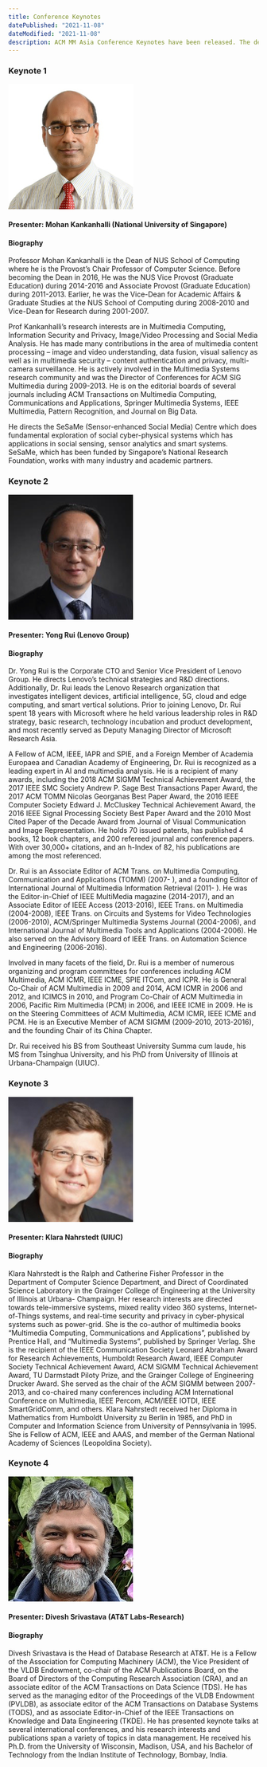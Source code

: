 ```yaml
---
title: Conference Keynotes
datePublished: "2021-11-08"
dateModified: "2021-11-08"
description: ACM MM Asia Conference Keynotes have been released. The details will be published later.
---
```



### Keynote 1
![Mohan Kankanhalli](./mohan_.jpg)
<!-- - **Title**: -->
#### **Presenter**: Mohan Kankanhalli (National University of Singapore)
<!-- - **Date**: -->

<!-- - **Abstract**:  -->

#### **Biography**
Professor Mohan Kankanhalli is the Dean of NUS School of Computing where he is the Provost’s Chair Professor of Computer Science. Before becoming the Dean in 2016, He was the NUS Vice Provost (Graduate Education) during 2014-2016 and Associate Provost (Graduate Education) during 2011-2013. Earlier, he was the Vice-Dean for Academic Affairs & Graduate Studies at the NUS School of Computing during 2008-2010 and Vice-Dean for Research during 2001-2007.

Prof Kankanhalli’s research interests are in Multimedia Computing, Information Security and Privacy, Image/Video Processing and Social Media Analysis. He has made many contributions in the area of multimedia content processing – image and video understanding, data fusion, visual saliency as well as in multimedia security – content authentication and privacy, multi-camera surveillance. He is actively involved in the Multimedia Systems research community and was the Director of Conferences for ACM SIG Multimedia during 2009-2013. He is on the editorial boards of several journals including ACM Transactions on Multimedia Computing, Communications and Applications, Springer Multimedia Systems, IEEE Multimedia, Pattern Recognition, and Journal on Big Data.

He directs the SeSaMe (Sensor-enhanced Social Media) Centre which does fundamental exploration of social cyber-physical systems which has applications in social sensing, sensor analytics and smart systems. SeSaMe, which has been funded by Singapore’s National Research Foundation, works with many industry and academic partners.


### Keynote 2
![Yong Rui](./yong_.jpg)
<!-- - **Title**: -->
#### **Presenter**: Yong Rui (Lenovo Group)
<!-- - **Date**: -->

<!-- - **Abstract**:  -->

#### **Biography**
Dr. Yong Rui is the Corporate CTO and Senior Vice President of Lenovo Group. He directs Lenovo’s technical strategies and R&D directions. Additionally, Dr. Rui leads the Lenovo Research organization that investigates intelligent devices, artificial intelligence, 5G, cloud and edge computing, and smart vertical solutions.
Prior to joining Lenovo, Dr. Rui spent 18 years with Microsoft where he held various leadership roles in R&D strategy, basic research, technology incubation and product development, and most recently served as Deputy Managing Director of Microsoft Research Asia.

A Fellow of ACM, IEEE, IAPR and SPIE, and a Foreign Member of Academia Europaea and Canadian Academy of Engineering, Dr. Rui is recognized as a leading expert in AI and multimedia analysis. He is a recipient of many awards, including the 2018 ACM SIGMM Technical Achievement Award, the 2017 IEEE SMC Society Andrew P. Sage Best Transactions Paper Award,
the 2017 ACM TOMM Nicolas Georganas Best Paper Award, the 2016 IEEE Computer Society Edward J. McCluskey Technical Achievement Award, the 2016 IEEE Signal Processing Society Best Paper Award and the 2010 Most Cited Paper of the Decade Award from Journal of Visual Communication and Image Representation. He holds 70 issued patents, has published 4 books, 12 book chapters, and 200 refereed journal and conference papers. With over 30,000+ citations, and an h-Index of 82, his publications are among the most referenced.

Dr. Rui is an Associate Editor of ACM Trans. on Multimedia Computing, Communication and Applications (TOMM) (2007- ), and a founding Editor of International Journal of Multimedia Information Retrieval (2011- ). He was the Editor-in-Chief of IEEE MultiMedia magazine (2014-2017), and an Associate Editor of IEEE Access (2013-2016), IEEE Trans. on Multimedia (2004-2008), IEEE Trans. on Circuits and Systems for Video Technologies (2006-2010), ACM/Springer Multimedia Systems Journal (2004-2006), and International Journal of Multimedia Tools and Applications (2004-2006). He also served on the Advisory Board of IEEE Trans. on Automation Science and Engineering (2006-2016).

Involved in many facets of the field, Dr. Rui is a member of numerous organizing and program committees for conferences including ACM Multimedia, ACM ICMR, IEEE ICME, SPIE ITCom, and ICPR. He is General Co-Chair of ACM Multimedia in 2009 and 2014, ACM ICMR in 2006 and 2012, and ICIMCS in 2010, and Program Co-Chair of ACM Multimedia in 2006, Pacific Rim Multimedia (PCM) in 2006, and IEEE ICME in 2009. He is on the Steering Committees of ACM Multimedia, ACM ICMR, IEEE ICME and PCM. He is an Executive Member of ACM SIGMM (2009-2010, 2013-2016), and the founding Chair of its China Chapter.

Dr. Rui received his BS from Southeast University Summa cum laude, his MS from Tsinghua University, and his PhD from University of Illinois at Urbana-Champaign (UIUC). 


### Keynote 3
![Klara Nahrstedt](./klara_.jpg)
<!-- - **Title**: -->
#### **Presenter**: Klara Nahrstedt (UIUC)
<!-- - **Date**: -->

<!-- - **Abstract**:  -->

#### **Biography**
Klara Nahrstedt is the Ralph and Catherine Fisher Professor in the Department of Computer Science Department, and Direct of Coordinated Science Laboratory in the Grainger College of Engineering at the University of Illinois at Urbana- Champaign. Her research interests are directed towards tele-immersive systems, mixed reality video 360 systems, Internet-of-Things systems, and real-time security and privacy in cyber-physical systems such as power-grid. She is the co-author of multimedia books “Multimedia Computing, Communications and Applications”, published by Prentice Hall, and “Multimedia Systems”, published by Springer Verlag. She is the recipient of the IEEE Communication Society Leonard Abraham Award for Research Achievements, Humboldt Research Award, IEEE Computer Society Technical Achievement Award, ACM SIGMM Technical Achievement Award, TU Darmstadt Piloty Prize, and the Grainger College of Engineering Drucker Award. She served as the chair of the ACM SIGMM between 2007-2013, and co-chaired many conferences including ACM International Conference on Multimedia, IEEE Percom, ACM/IEEE IOTDI, IEEE SmartGridComm, and others. Klara Nahrstedt received her Diploma in Mathematics from Humboldt University zu Berlin in 1985, and PhD in Computer and Information Science from University of Pennsylvania in 1995. She is Fellow of ACM, IEEE and AAAS, and member of the German National Academy of Sciences (Leopoldina Society).



### Keynote 4
![Divesh Srivastava](./divesh_.jpg)
<!-- - **Title**: -->
#### **Presenter**: Divesh Srivastava (AT&T Labs-Research)
<!-- - **Date**: -->

<!-- - **Abstract**:  -->

#### **Biography**
Divesh Srivastava is the Head of Database Research at AT&T. He is a Fellow of the Association for Computing Machinery (ACM), the Vice President of the VLDB Endowment, co-chair of the ACM Publications Board, on the Board of Directors of the Computing Research Association (CRA), and an associate editor of the ACM Transactions on Data Science (TDS). He has served as the managing editor of the Proceedings of the VLDB Endowment (PVLDB), as associate editor of the ACM Transactions on Database Systems (TODS), and as associate Editor-in-Chief of the IEEE Transactions on Knowledge and Data Engineering (TKDE). He has presented keynote talks at several international conferences, and his research interests and publications span a variety of topics in data management. He received his Ph.D. from the University of Wisconsin, Madison, USA, and his Bachelor of Technology from the Indian Institute of Technology, Bombay, India.
